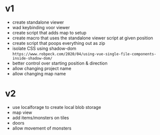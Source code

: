 # v1
- create standalone viewer
- wad keybinding voor viewer
- create script that adds map to setup
- create macro that uses the standalone viewer script at given position
- create script that poops everything out as zip
- isolate CSS using shadow-dom `https://www.robpeck.com/2020/04/using-vue-single-file-components-inside-shadow-dom/`
- better control over starting position & direction
- allow changing project name
- allow changing map name


# v2
- use localforage to create local blob storage
- map view
- add items/monsters on tiles
- doors
- allow movement of monsters


